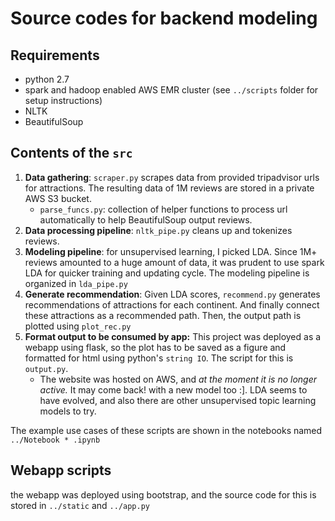 # Source codes for backend modeling

## Requirements
- python 2.7
- spark and hadoop enabled AWS EMR cluster (see `../scripts` folder for setup instructions)
- NLTK 
- BeautifulSoup

## Contents of the `src`

1. **Data gathering**: `scraper.py` scrapes data from provided tripadvisor urls for attractions. The resulting data of 1M reviews are stored in a private AWS S3 bucket.
    - `parse_funcs.py`: collection of helper functions to process url automatically to help BeautifulSoup output reviews.
2. **Data processing pipeline**: `nltk_pipe.py` cleans up and tokenizes reviews.
3. **Modeling pipeline**: for unsupervised learning, I picked LDA. Since 1M+ reviews amounted to a huge amount of data, it was prudent to use spark LDA for quicker training and updating cycle. The modeling pipeline is organized in `lda_pipe.py`
4. **Generate recommendation**: Given LDA scores, `recommend.py` generates recommendations of attractions for each continent. And finally connect these attractions as a recommended path. Then, the output path is plotted using `plot_rec.py`
5. **Format output to be consumed by app:** This project was deployed as a webapp using flask, so the plot has to be saved as a figure and formatted for html using python's `string IO`. The script for this is `output.py`. 
    - The website was hosted on AWS, and *at the moment it is no longer active.* It may come back! with a new model too :]. LDA seems to have evolved, and also there are other unsupervised topic learning models to try.

The example use cases of these scripts are shown in the notebooks named `../Notebook * .ipynb`

## Webapp scripts
the webapp was deployed using bootstrap, and the source code for this is stored in `../static` and `../app.py`